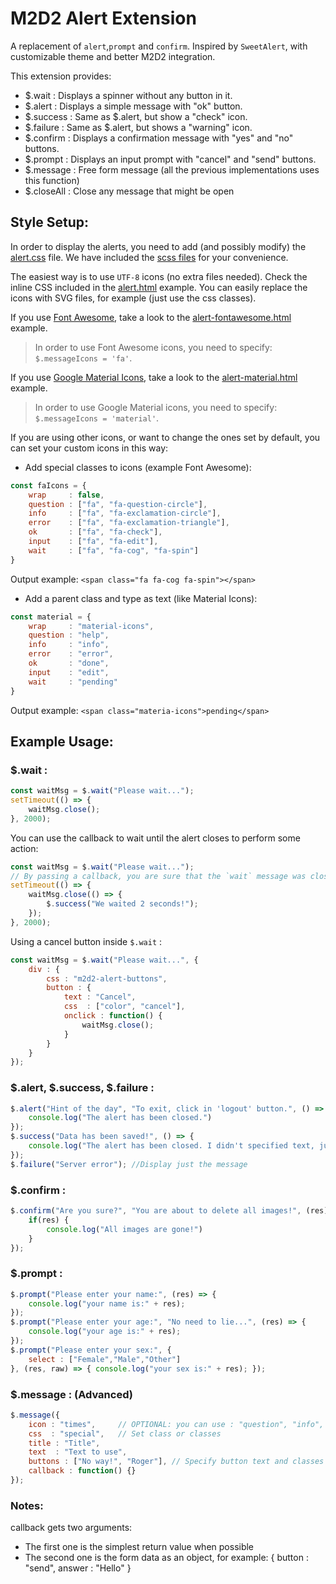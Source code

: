 # M2D2 Alert Extension

A replacement of `alert`,`prompt` and `confirm`. Inspired by `SweetAlert`, with
customizable theme and better M2D2 integration.

This extension provides:

* $.wait       : Displays a spinner without any button in it.
* $.alert      : Displays a simple message with "ok" button.
* $.success    : Same as $.alert, but show a "check" icon.
* $.failure    : Same as $.alert, but shows a "warning" icon.
* $.confirm    : Displays a confirmation message with "yes" and "no" buttons.
* $.prompt     : Displays an input prompt with "cancel" and "send" buttons.
* $.message    : Free form message (all the previous implementations uses this function)
* $.closeAll   : Close any message that might be open

## Style Setup:

In order to display the alerts, you need to add (and possibly modify) the [alert.css](../examples/css/alert.css) file.
We have included the [scss files](../examples/css/alert/) for your convenience.

The easiest way is to use `UTF-8` icons (no extra files needed). 
Check the inline CSS included in the [alert.html](../examples/extensions/alert.html) example.
You can easily replace the icons with SVG files, for example (just use the css classes).

If you use [Font Awesome](https://fontawesome.com), take a look to the [alert-fontawesome.html](../examples/extensions/alert-fontawesome.html) example.

> In order to use Font Awesome icons, you need to specify: `$.messageIcons = 'fa'`.

If you use [Google Material Icons](https://material.io/icons), take a look to the [alert-material.html](../examples/extensions/alert-material.html) example.

> In order to use Google Material icons, you need to specify: `$.messageIcons = 'material'`.

If you are using other icons, or want to change the ones set by default, you can set your custom icons in this way:

* Add special classes to icons (example Font Awesome):
```js
const faIcons = {
    wrap     : false,
    question : ["fa", "fa-question-circle"],
    info     : ["fa", "fa-exclamation-circle"],
    error    : ["fa", "fa-exclamation-triangle"],
    ok       : ["fa", "fa-check"],
    input    : ["fa", "fa-edit"],
    wait     : ["fa", "fa-cog", "fa-spin"]
}
```
Output example: `<span class="fa fa-cog fa-spin"></span>`

* Add a parent class and type as text (like Material Icons):
```js
const material = {
    wrap     : "material-icons",
    question : "help",
    info     : "info",
    error    : "error",
    ok       : "done",
    input    : "edit",
    wait     : "pending"
}
```
Output example: `<span class="materia-icons">pending</span>`

## Example Usage:

### $.wait :
```js
const waitMsg = $.wait("Please wait...");
setTimeout(() => { 
    waitMsg.close(); 
}, 2000);
```
You can use the callback to wait until the alert closes to perform some action:

```js
const waitMsg = $.wait("Please wait...");
// By passing a callback, you are sure that the `wait` message was closed properly.
setTimeout(() => { 
    waitMsg.close(() => {
        $.success("We waited 2 seconds!");
    });
}, 2000);
```

Using a cancel button inside `$.wait` :

```js
const waitMsg = $.wait("Please wait...", {
    div : {
        css : "m2d2-alert-buttons",
        button : {
            text : "Cancel",
            css  : ["color", "cancel"],
            onclick : function() {
                waitMsg.close();
            }
        }
    }
});
```

### $.alert, $.success, $.failure :
```js
$.alert("Hint of the day", "To exit, click in 'logout' button.", () => { 
    console.log("The alert has been closed.") 
});
$.success("Data has been saved!", () => { 
    console.log("The alert has been closed. I didn't specified text, just title.") 
});
$.failure("Server error"); //Display just the message
```

### $.confirm :
```js
$.confirm("Are you sure?", "You are about to delete all images!", (res) => { 
    if(res) { 
        console.log("All images are gone!") 
    }
});
```


### $.prompt :
```js
$.prompt("Please enter your name:", (res) => { 
    console.log("your name is:" + res); 
});
$.prompt("Please enter your age:", "No need to lie...", (res) => { 
    console.log("your age is:" + res); 
});
$.prompt("Please enter your sex:", {
    select : ["Female","Male","Other"]
}, (res, raw) => { console.log("your sex is:" + res); });
```

### $.message : (Advanced)
```js
$.message({
    icon : "times",     // OPTIONAL: you can use : "question", "info", "error", "ok", "input", "wait"
    css  : "special",   // Set class or classes
    title : "Title",
    text  : "Text to use",
    buttons : ["No way!", "Roger"], // Specify button text and classes which in this case be: "no_way" and "roger"
    callback : function() {}
});
```

### Notes:
callback gets two arguments:
* The first one is the simplest return value when possible
* The second one is the form data as an object, for example: { button : "send", answer : "Hello" }
